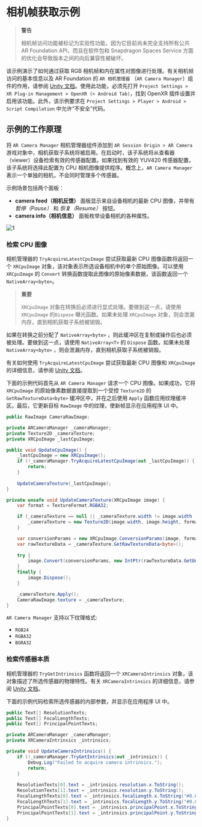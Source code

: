 # 相机帧获取示例

> **警告**
>
> 相机帧访问功能被标记为实验性功能，因为它目前尚未完全支持所有公共 AR Foundation API，而且在软件包和 Snapdragon Spaces Service 方面的优化会导致版本之间的向后兼容性被破坏。

该示例演示了如何通过获取 RGB 相机帧和内在属性对图像进行处理。有关相机帧访问的基本信息以及 AR Foundation 的 `AR 相机管理器` （`AR Camera Manager`）组件的作用，请参阅 [Unity 文档](https://docs.unity3d.com/Packages/com.unity.xr.arfoundation@4.2/api/UnityEngine.XR.ARFoundation.ARCameraManager.html)。使用此功能，必须先打开 `Project Settings > XR Plug-in Management > OpenXR (> Android Tab)`，找到 OpenXR 插件设置并启用该功能。此外，该示例要求在 `Project Settings > Player > Android > Script Compilation` 中允许“不安全”代码。

## 示例的工作原理

将 `AR Camera Manager` 相机管理器组件添加到 `AR Session Origin > AR Camera` 游戏对象中，相机获取子系统将被启用。在启动时，该子系统将从查看器（viewer）设备检索有效的传感器配置。如果找到有效的 YUV420 传感器配置，该子系统将选择此配置为 CPU 相机图像提供程序。概念上，`AR Camera Manager` 表示一个单独的相机，不会同时管理多个传感器。

示例场景包括两个面板：

- **camera feed（相机反馈）** 面板显示来自设备相机的最新 CPU 图像，并带有 *暂停（Pause）* 和 *恢复（Resume）* 按钮。
- **camera info（相机信息）** 面板枚举设备相机的各种属性。

![1](./pic-CameraFrameAccessSample/1.png)

### 检索 CPU 图像

相机管理器的 `TryAcquireLatestCpuImage` 尝试获取最新 CPU 图像函数将返回一个 `XRCpuImage` 对象，该对象表示所选设备相机中的单个原始图像。可以使用 `XRCpuImage` 的 `Convert` 转换函数提取此图像的原始像素数据，该函数返回一个 `NativeArray<byte>`。

> **重要**
>
>`XRCpuImage` 对象在转换后必须进行显式处理。要做到这一点，请使用 `XRCpuImage`  的`Dispose` 曝光函数。如果未处理 `XRCpuImage`  对象，则会泄漏内存，直到相机获取子系统被销毁。

如果在转换之前分配了 `NativeArray<byte>` ，则此缓冲区在复制或操作后也必须被处理。要做到这一点，请使用 `NativeArray<T>` 的 `Dispose` 函数。如果未处理 `NativeArray<byte>` ，则会泄漏内存，直到相机获取子系统被销毁。

有关如何使用 `TryAcquireLatestCpuImage` 尝试获取最新 CPU 图像和 `XRCpuImage` 的详细信息，请参阅 [Unity 文档](https://docs.unity3d.com/Packages/com.unity.xr.arfoundation@4.2/manual/cpu-camera-image.html)。

下面的示例代码首先从 `AR Camera Manager` 请求一个 CPU 图像。如果成功，它将 `XRCpuImage`  的原始像素数据直接提取到一个受控 `Texture2D` 的 `GetRawTextureData<byte>` 缓冲区中，并在之后使用 `Apply` 函数应用纹理缓冲区。最后，它更新目标 `RawImage` 中的纹理，使新帧显示在应用程序 UI 中。

``` csharp
public RawImage CameraRawImage;

private ARCameraManager _cameraManager;
private Texture2D _cameraTexture;
private XRCpuImage _lastCpuImage;

public void UpdateCpuImage() {
    _lastCpuImage = new XRCpuImage();
    if (!_cameraManager.TryAcquireLatestCpuImage(out _lastCpuImage)) {
        return;
    }
        
    UpdateCameraTexture(_lastCpuImage);
}

private unsafe void UpdateCameraTexture(XRCpuImage image) {
    var format = TextureFormat.RGBA32;

    if (_cameraTexture == null || _cameraTexture.width != image.width || _cameraTexture.height != image.height) {
        _cameraTexture = new Texture2D(image.width, image.height, format, false);
    }

    var conversionParams = new XRCpuImage.ConversionParams(image, format);
    var rawTextureData = _cameraTexture.GetRawTextureData<byte>();
    
    try {
        image.Convert(conversionParams, new IntPtr(rawTextureData.GetUnsafePtr()), rawTextureData.Length);
    }
    finally {
        image.Dispose();
    }

    _cameraTexture.Apply();
    CameraRawImage.texture = _cameraTexture;
}
```

 `AR Camera Manager` 支持以下纹理格式:

- `RGB24`
- `RGBA32`
- `BGRA32`

### 检索传感器本质

相机管理器的 `TryGetIntrinsics` 函数将返回一个 `XRCameraIntrinsics` 对象，该对象描述了所选传感器的物理特性。有关 `XRCameraIntrinsics` 的详细信息，请参阅 [Unity 文档](https://docs.unity3d.com/Packages/com.unity.xr.arsubsystems@4.2/api/UnityEngine.XR.ARSubsystems.XRCameraIntrinsics.html)。

下面的示例代码检索所选传感器的内部参数，并显示在应用程序 UI 中。

``` csharp
public Text[] ResolutionTexts;
public Text[] FocalLengthTexts;
public Text[] PrincipalPointTexts;

private ARCameraManager _cameraManager;
private XRCameraIntrinsics _intrinsics;

private void UpdateCameraIntrinsics() {
    if (!_cameraManager.TryGetIntrinsics(out _intrinsics)) {
        Debug.Log("Failed to acquire camera intrinsics.");
        return;
    }
    
    ResolutionTexts[0].text = _intrinsics.resolution.x.ToString();
    ResolutionTexts[1].text = _intrinsics.resolution.y.ToString();
    FocalLengthTexts[0].text = _intrinsics.focalLength.x.ToString("#0.00");
    FocalLengthTexts[1].text = _intrinsics.focalLength.y.ToString("#0.00");
    PrincipalPointTexts[0].text = _intrinsics.principalPoint.x.ToString("#0.00");
    PrincipalPointTexts[1].text = _intrinsics.principalPoint.y.ToString("#0.00");
}
```
